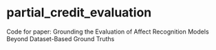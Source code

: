 # partial_credit_evaluation
Code for paper: Grounding the Evaluation of Affect Recognition Models Beyond Dataset-Based Ground Truths
